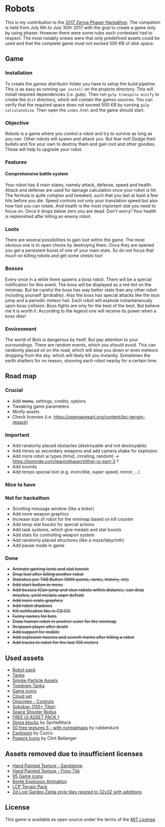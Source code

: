 # Robots

This is my contribution to the [2017 Zenva Phaser Hackathon](https://gamedevacademy.org/first-zenva-phaser-hackathon/?a=13). 
The competion is held from July 6th to July 30th 2017 with the goal to create
a game only by using phaser. However there were some rules each contestant 
had to respect. The most notably onews were that only predefined assets 
could be used and that the complete game must not exceed 500 KB of disk space.

## Game

### Installation

To create the games distributin folder you have to setup the build
pipeline. This is as easy as running `npm install` on the projects 
directory. This will install required dependencies (i.e. gulp). Then 
run `gulp transpile minify` to create the `dist` directory, which will
contain the games sources. You can verify that the required space does not
exceed 500 KB by running `gulp calculateSize`. Then open the `index.html`
and the game should start.

### Objective

Robots is a game where you control a robot and try to survive as long as
you can. Other robots will spawn and attack you. But fear not! Dodge 
their bullets and fire your own to destroy them and gain loot and other 
goodies. These will help to upgrade your robot. 

### Features

#### Comprehensive battle system

Your robot has 4 main states, namely attack, defense, speed and health.
Attack and defense are used for damage calculation once your robot is hit. 
The formula is quite complex and tweaked, such that you last at least a few 
hits before you die. Speed controls not only your translation speed but 
also how fast you can rotate. And health is the most important stat you 
need to focus on. Once it drops below zero you are dead. Don't worry!
Your health is replenished after killing an enemy robot.

### Loots

There are several possibilities to gain loot within the game. The most 
obvious one is to open chests by destroying them. Once they are opened
you get a persistent boost of one of your main stats. So do not focus 
that much on killing robots and get some chests too!

### Bosses

Every once in a while there spawns a boss robot. There will be a special 
notification for this event. The boss will be displayed as a red dot on 
the minimap. But be careful the boss has way better stats than any other
robot including yourself (probably). Also the boss has special attacks
like the stun jump and a periodic meteor hail. Each robot will explode
instantaneously upon boss collision. Boss fights are only for the best
of the best. But believe me it is worth it. According to the legend one
will receive its power when a boss dies!

### Environment

The world of Bots is dangerous by itself. But pay attention to your 
surroundings. There are random events, which you should avoid. This can 
randomly placed oil on the road, which will slow you down or even 
meteors dropping from the sky, which will likely kill you instantly. 
Sometimes the earth shatters for no reason, stunning each robot nearby
for a certain time.

## Road map

### Crucial

* Add ~~menu~~, settings, credits, options
* Tweaking game parameters
* Minify assets
* Check licenses (i.e. https://opengameart.org/content/lpc-terrain-repack)

### Important

* Add randomly placed obstacles (destroyable and not destroyable)
* Add mines as secondary weapons and add camera shake for explosion
* Add more robot ai types (timid, circeling, random) -> https://loonride.com/learn/phaser/slither-io-part-3 ?
* Add sounds
* Add temps special loot (e.g. invincible, super speed, mirror, ...)

### Nice to have


### Not for hackathon

* Scrolling message window (like a ticker)
* Add more weapon graphics
* Increase size of robot for the minimap based on kill counter
* Add temp stat boosts for special actions
* Add task systems, which give medals and stat boosts
* Add stats for controlling weapon system
* Add randomly placed structures (like a maze/labyrinth)
* Add pause mode in game

### Done

* ~~Animate gaining loots and stat boosts~~
* ~~Drop loot after killing another robot~~
* ~~Statistics per TAB Button (With points, ranks, history, etc)~~
* ~~Add start button in menu~~
* ~~Add bosses (Can jump and stun robots within distance, can drop missiles, yield medals uopn defeat)~~
* ~~Add more crate graphics~~
* ~~Add robot shadows~~
* ~~Kill notification like in CS:GO~~
* ~~Funny names for bots~~
* ~~Draw human robot in another color for the minimap~~
* ~~Respawn player after death~~
* ~~Add support for mobile~~
* ~~Add explosion tweens and scorch marks after killing a robot~~
* ~~Add tracks to robot for the last 100 meters~~


## Used assets

* [Robot pack](http://kenney.nl/assets/robot-pack)
* [Tanks](http://kenney.nl/assets/tanks)
* [Smoke Particle Assets](https://opengameart.org/content/smoke-particle-assets)
* [Topdown Tanks](https://kenney.nl/assets/topdown-tanks)
* [Game icons](https://opengameart.org/content/game-icons)
* [Cloud set](https://opengameart.org/content/cloud-set)
* [Onscreen - Controls](http://kenney.nl/assets/onscreen-controls)
* [Sokoban (100+ Tiles)](https://opengameart.org/content/sokoban-100-tiles)
* [Space Shooter Redux](https://opengameart.org/content/space-shooter-redux)
* [FREE UI ASSET PACK 1](https://opengameart.org/content/free-ui-asset-pack-1)
* [Stone blocks](https://opengameart.org/content/stoneblocks) by SpriteAttack
* [50 free textures 5 - with normalmaps](https://opengameart.org/content/50-free-textures-5-with-normalmaps) by rubberduck
* [Explosion](https://opengameart.org/content/explosion) by Cuzco
* [Powers Icons](https://opengameart.org/content/powers-icons) by Clint Bellanger

## Assets removed due to insufficient licenses

* [Hand Painted Texture - Sandstone](https://opengameart.org/content/hand-painted-texture-sandstone)
* [Hand Painted Texture - Floor Tile](https://opengameart.org/content/hand-painted-texture-floor-tile)
* [95 Game icons](https://opengameart.org/content/95-game-icons)
* [Bomb Explosion Animation](https://opengameart.org/content/bomb-explosion-animation)
* [LCP Terrain Pack](https://opengameart.org/content/lpc-terrain-repack)
* [2d Lost Garden Zelda style tiles resized to 32x32 with additions](https://opengameart.org/content/2d-lost-garden-zelda-style-tiles-resized-to-32x32-with-additions)

## License

This game is available as open source under the terms of the [MIT License](https://opensource.org/licenses/MIT)